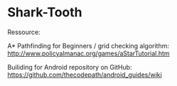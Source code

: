 Shark-Tooth
===========

Ressource:

A* Pathfinding for Beginners / grid checking algorithm:
http://www.policyalmanac.org/games/aStarTutorial.htm

Builiding for Android repository on GitHub:
https://github.com/thecodepath/android_guides/wiki
